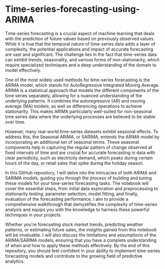 # Time-series-forecasting-using-ARIMA

Time-series forecasting is a crucial aspect of machine learning that deals with the prediction of future values based on previously observed values. While it is true that the temporal nature of time-series data adds a layer of complexity, the potential applications and impact of accurate forecasting are vast and significant. The challenge lies in the fact that time-series data can exhibit trends, seasonality, and various forms of non-stationarity, which require specialized techniques and a deep understanding of the domain to model effectively.

One of the most widely used methods for time-series forecasting is the ARIMA model, which stands for AutoRegressive Integrated Moving Average. ARIMA is a statistical approach that models the different components of the time series separately, allowing for a nuanced understanding of the underlying patterns. It combines the autoregressive (AR) and moving average (MA) models, as well as differencing operations to achieve stationarity. This makes ARIMA particularly well-suited for non-seasonal time series data where the underlying processes are believed to be stable over time.

However, many real-world time-series datasets exhibit seasonal effects. To address this, the Seasonal ARIMA, or SARIMA, extends the ARIMA model by incorporating an additional set of seasonal terms. These seasonal components help in capturing the regular pattern of change observed at fixed intervals of time and are crucial for accurate forecasting in data with clear periodicity, such as electricity demand, which peaks during certain hours of the day, or retail sales that spike during the holiday season.

In this GitHub repository, I will delve into the intricacies of both ARIMA and SARIMA models, guiding you through the process of building and tuning these models for your time-series forecasting tasks. The notebook will cover the essential steps, from initial data exploration and preprocessing to stationarity testing, parameter selection, model fitting, and finally, evaluation of the forecasting performance. I aim to provide a comprehensive walkthrough that demystifies the complexity of time-series analysis and equips you with the knowledge to harness these powerful techniques in your projects.

Whether you're forecasting stock market trends, predicting weather patterns, or estimating future sales, the insights gained from this notebook will be invaluable. I will also discuss the limitations and assumptions of the ARIMA/SARIMA models, ensuring that you have a complete understanding of when and how to apply these methods effectively. By the end of this repository, you should feel confident in your ability to implement time-series forecasting models and contribute to the growing field of predictive analytics.
